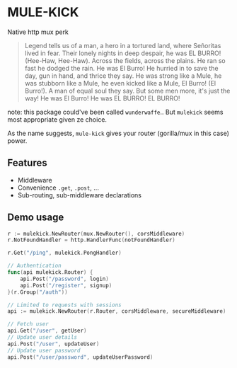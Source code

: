 # MULE-KICK
Native http mux perk

> Legend tells us of a man, a hero in a tortured land, where Señoritas lived in fear. Their lonely nights in deep despair, he was EL BURRO! (Hee-Haw, Hee-Haw). Across the fields, across the plains. He ran so fast he dodged the rain. He was El Burro! He hurried in to save the day, gun in hand, and thrice they say. He was strong like a Mule, he was stubborn like a Mule, he even kicked like a Mule, El Burro! (El Burro!). A man of equal soul they say. But some men more, it's just the way! He was El Burro! He was EL BURRO! EL BURRO!

note: this package could've been called `wunderwaffe`.. But `mulekick` seems most appropriate given ze choice.

As the name suggests, `mule-kick` gives your router (gorilla/mux in this case) power.

## Features

- Middleware
- Convenience `.get`, `.post`, ...
- Sub-routing, sub-middleware declarations

## Demo usage

```go
r := mulekick.NewRouter(mux.NewRouter(), corsMiddleware)
r.NotFoundHandler = http.HandlerFunc(notFoundHandler)

r.Get("/ping", mulekick.PongHandler)

// Authentication
func(api mulekick.Router) {
	api.Post("/password", login)
	api.Post("/register", signup)
}(r.Group("/auth"))

// Limited to requests with sessions
api := mulekick.NewRouter(r.Router, corsMiddleware, secureMiddleware)

// Fetch user
api.Get("/user", getUser)
// Update user details
api.Post("/user", updateUser)
// Update user password
api.Post("/user/password", updateUserPassword)
```